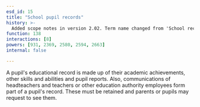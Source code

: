 ```yaml
---
esd_id: 15
title: "School pupil records"
history: >-
  Added scope notes in version 2.02. Term name changed from 'School records for an individual pupil' to 'Schools - pupil records' in version 3.00. Term name changed to 'School pupil records in version 4.00.
function: 138
interactions: [8]
powers: [931, 2369, 2580, 2594, 2663]
internal: false

---
```


A pupil's educational record is made up of their academic achievements, other skills and abilities and pupil reports. Also, communications of headteachers and teachers or other education authority employees form part of a pupil's record. These must be retained and parents or pupils may request to see them.

